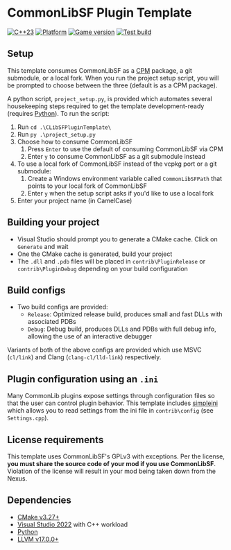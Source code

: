# CommonLibSF Plugin Template

[![C++23](https://img.shields.io/static/v1?label=standard&message=c%2B%2B23&color=blue&logo=c%2B%2B&&logoColor=red&style=flat)](https://en.cppreference.com/w/cpp/compiler_support)
[![Platform](https://img.shields.io/static/v1?label=platform&message=windows&color=dimgray&style=flat&logo=windows)]()
[![Game version](https://img.shields.io/badge/game%20version-1.7.36-orange)]()
[![Test build](https://img.shields.io/github/actions/workflow/status/Starfield-Reverse-Engineering/CLibSFPluginTemplate/testbuild.yml)](https://github.com/Starfield-Reverse-Engineering/CLibSFPluginTemplate/actions/workflows/testbuild.yml)

## Setup

This template consumes CommonLibSF as a [CPM](https://github.com/cpm-cmake/CPM.cmake) package, a git submodule, or a local fork. When you run the project setup script, you will be prompted to choose between the three (default is as a CPM package).

A python script, `project_setup.py`, is provided which automates several housekeeping steps required to get the template development-ready (requires [Python](https://www.python.org/download)). To run the script:

1. Run `cd .\CLibSFPluginTemplate\`
2. Run `py .\project_setup.py`
3. Choose how to consume CommonLibSF
   1. Press `Enter` to use the default of consuming CommonLibSF via CPM
   2. Enter `y` to consume CommonLibSF as a git submodule instead
4. To use a local fork of CommonLibSF instead of the vcpkg port or a git submodule:
   1. Create a Windows environment variable called `CommonLibSFPath` that points to your local fork of CommonLibSF
   2. Enter `y` when the setup script asks if you'd like to use a local fork
5. Enter your project name (in CamelCase)

## Building your project

- Visual Studio should prompt you to generate a CMake cache. Click on `Generate` and wait
- One the CMake cache is generated, build your project
- The `.dll` and `.pdb` files will be placed in `contrib\PluginRelease` or `contrib\PluginDebug` depending on your build configuration

## Build configs

- Two build configs are provided:
  - `Release`: Optimized release build, produces small and fast DLLs with associated PDBs
  - `Debug`: Debug build, produces DLLs and PDBs with full debug info, allowing the use of an interactive debugger

Variants of both of the above configs are provided which use MSVC (`cl/link`) and Clang (`clang-cl/lld-link`) respectively.

## Plugin configuration using an `.ini`

Many CommonLib plugins expose settings through configuration files so that the user can control plugin behavior. This template includes [simpleini](https://github.com/brofield/simpleini) which allows you to read settings from the ini file in `contrib\config` (see `Settings.cpp`).

## License requirements

This template uses CommonLibSF's GPLv3 with exceptions. Per the license, **you must share the source code of your mod if you use CommonLibSF**. Violation of the license will result in your mod being taken down from the Nexus.

## Dependencies

- [CMake v3.27+](https://cmake.org/)
- [Visual Studio 2022](https://visualstudio.microsoft.com/downloads/) with C++ workload
- [Python](https://www.python.org/download)
- [LLVM v17.0.0+](https://github.com/llvm/llvm-project/releases)
